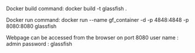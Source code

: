 Docker build command: docker build -t glassfish .

Docker run command: docker run --name gf_container -d -p 4848:4848 -p 8080:8080 glassfish

Webpage can be accessed from the browser on port 8080 user name : admin password : glassfish
